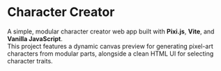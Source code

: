 # Character Creator

A simple, modular character creator web app built with **Pixi.js**, **Vite**, and **Vanilla JavaScript**.  
This project features a dynamic canvas preview for generating pixel-art characters from modular parts, alongside a clean HTML UI for selecting character traits.